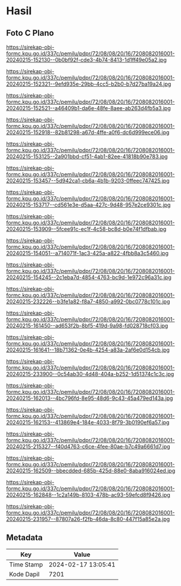 # Hasil

## Foto C Plano

https://sirekap-obj-formc.kpu.go.id/337c/pemilu/pdpr/72/08/08/20/16/7208082016001-20240215-152130--0b0bf92f-cde3-4b74-8413-1d1ff49e05a2.jpg

https://sirekap-obj-formc.kpu.go.id/337c/pemilu/pdpr/72/08/08/20/16/7208082016001-20240215-152321--9efd935e-29bb-4cc5-b2b0-b7d27ba19a24.jpg

https://sirekap-obj-formc.kpu.go.id/337c/pemilu/pdpr/72/08/08/20/16/7208082016001-20240215-152521--a46409b1-da6e-48fe-8aee-ab263d4fb5a3.jpg

https://sirekap-obj-formc.kpu.go.id/337c/pemilu/pdpr/72/08/08/20/16/7208082016001-20240215-152918--82b81298-a67d-4ffe-a0f6-dc6d999ece06.jpg

https://sirekap-obj-formc.kpu.go.id/337c/pemilu/pdpr/72/08/08/20/16/7208082016001-20240215-153125--2a901bbd-cf51-4ab1-82ee-41818b90e783.jpg

https://sirekap-obj-formc.kpu.go.id/337c/pemilu/pdpr/72/08/08/20/16/7208082016001-20240215-153457--5d942ca1-cb6a-4b1b-9203-0ffeec747425.jpg

https://sirekap-obj-formc.kpu.go.id/337c/pemilu/pdpr/72/08/08/20/16/7208082016001-20240215-153717--cd561e3e-d5aa-427c-9d48-957e2ce9301c.jpg

https://sirekap-obj-formc.kpu.go.id/337c/pemilu/pdpr/72/08/08/20/16/7208082016001-20240215-153909--5fcee91c-ec1f-4c58-bc8d-b0e74f1dfbab.jpg

https://sirekap-obj-formc.kpu.go.id/337c/pemilu/pdpr/72/08/08/20/16/7208082016001-20240215-154051--a714071f-1ac3-425a-a822-4fbb8a3c5460.jpg

https://sirekap-obj-formc.kpu.go.id/337c/pemilu/pdpr/72/08/08/20/16/7208082016001-20240215-154245--2c1eba7d-4854-4763-bc9d-1e972c96a31c.jpg

https://sirekap-obj-formc.kpu.go.id/337c/pemilu/pdpr/72/08/08/20/16/7208082016001-20240215-232226--b3fe1a82-f8a7-4850-a992-0bc0778c101c.jpg

https://sirekap-obj-formc.kpu.go.id/337c/pemilu/pdpr/72/08/08/20/16/7208082016001-20240215-161450--ad653f2b-8bf5-419d-9a98-fd028718cf03.jpg

https://sirekap-obj-formc.kpu.go.id/337c/pemilu/pdpr/72/08/08/20/16/7208082016001-20240215-161641--18b71362-0e4b-4254-a83a-2af6e0d154cb.jpg

https://sirekap-obj-formc.kpu.go.id/337c/pemilu/pdpr/72/08/08/20/16/7208082016001-20240215-233900--0c54ab30-4d48-404a-b252-1d51374c1c3c.jpg

https://sirekap-obj-formc.kpu.go.id/337c/pemilu/pdpr/72/08/08/20/16/7208082016001-20240215-162013--4bc796fd-8e95-48d6-9c43-45a479ed143a.jpg

https://sirekap-obj-formc.kpu.go.id/337c/pemilu/pdpr/72/08/08/20/16/7208082016001-20240215-162153--413869e4-184e-4033-8f79-3b0190ef6a57.jpg

https://sirekap-obj-formc.kpu.go.id/337c/pemilu/pdpr/72/08/08/20/16/7208082016001-20240215-215327--f40d4763-c6ce-4fee-80ae-b7c49a6661d7.jpg

https://sirekap-obj-formc.kpu.go.id/337c/pemilu/pdpr/72/08/08/20/16/7208082016001-20240215-162509--bbecdded-685b-425d-88e0-8aba916024ed.jpg

https://sirekap-obj-formc.kpu.go.id/337c/pemilu/pdpr/72/08/08/20/16/7208082016001-20240215-162848--1c2a149b-8103-478b-ac93-59efcd8f9426.jpg

https://sirekap-obj-formc.kpu.go.id/337c/pemilu/pdpr/72/08/08/20/16/7208082016001-20240215-231957--87807a26-f2fb-46da-8c80-447f15a85e2a.jpg


## Metadata

| Key        | Value               |
| ---------- | ------------------- |
| Time Stamp | 2024-02-17 13:05:41 |
| Kode Dapil | 7201                |



